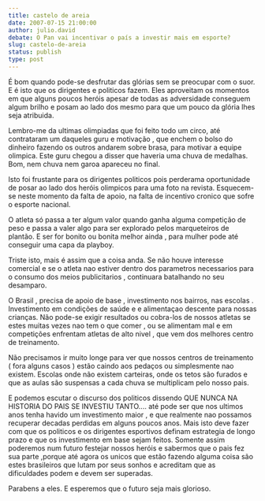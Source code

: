 ```yaml
---
title: castelo de areia
date: 2007-07-15 21:00:00
author: julio.david
debate: O Pan vai incentivar o país a investir mais em esporte?
slug: castelo-de-areia
status: publish 
type: post
---
```


É bom quando pode-se desfrutar das glórias sem se preocupar com o suor. E é isto que os dirigentes e politicos fazem. Eles aproveitam os momentos em que alguns poucos heróis apesar de todas as adversidade conseguem algum brilho e posam ao lado dos mesmo para que um pouco da glória lhes seja atribuida.  

Lembro-me da ultimas olimpiadas que foi feito todo um circo, até contrataram um daqueles guru e motivação , que enchem o bolso do dinheiro fazendo os outros andarem sobre brasa, para motivar a equipe olimpica. Este guru chegou a disser que haveria uma chuva de medalhas. Bom, nem chuva nem garoa apareceu no final.  

Isto foi frustante para os dirigentes politicos pois perderama oportunidade de posar ao lado dos heróis olimpicos para uma foto na revista. Esquecem-se neste momento da falta de apoio, na falta de incentivo cronico que sofre o esporte nacional.  

O atleta só passa a ter algum valor quando ganha alguma competição de peso e passa a valer algo para ser explorado pelos marqueteiros de plantão. E ser for bonito ou bonita melhor ainda , para mulher pode até conseguir uma capa da playboy.  

Triste isto, mais é assim que a coisa anda. Se não houve interesse comercial e se o atleta nao estiver dentro dos parametros necessarios para o consumo dos meios publicitarios , continuara batalhando no seu desamparo.  

O Brasil , precisa de apoio de base , investimento nos bairros, nas escolas . Investimento em condições de saúde e e alimentaçao descente para nossas crianças. Não pode-se exigir resultados ou cobra-los de nossos atletas se estes muitas vezes nao tem o que comer , ou se alimentam mal e em competições enfrentam atletas de alto nivel , que vem dos melhores centro de treinamento.  

Não precisamos ir muito longe para ver que nossos centros de treinamento ( fora alguns casos ) estão caindo aos pedaços ou simplesmente nao existem. Escolas onde não existem carteiras, onde os tetos são furados e que as aulas são suspensas a cada chuva se multiplicam pelo nosso pais.   

E podemos escutar o discurso dos politicos dissendo QUE NUNCA NA HISTORIA DO PAIS SE INVESTIU TANTO.... até pode ser que nos ultimos anos tenha havido um investimento maior , e que realmente nao possamos recuperar decadas perdidas em alguns poucos anos. Mais isto deve fazer com que os politicos e os dirigentes esportivos definam estrategia de longo prazo e que os investimento em base sejam feitos. Somente assim poderemos num futuro festejar nossos heróis e sabermos que o pais fez sua parte ,porque até agora os unicos que estão fazendo alguma coisa são estes brasileiros que lutam por seus sonhos e acreditam que as dificuldades podem e devem ser superadas.  

Parabens a eles. E esperemos que o futuro seja mais glorioso.
